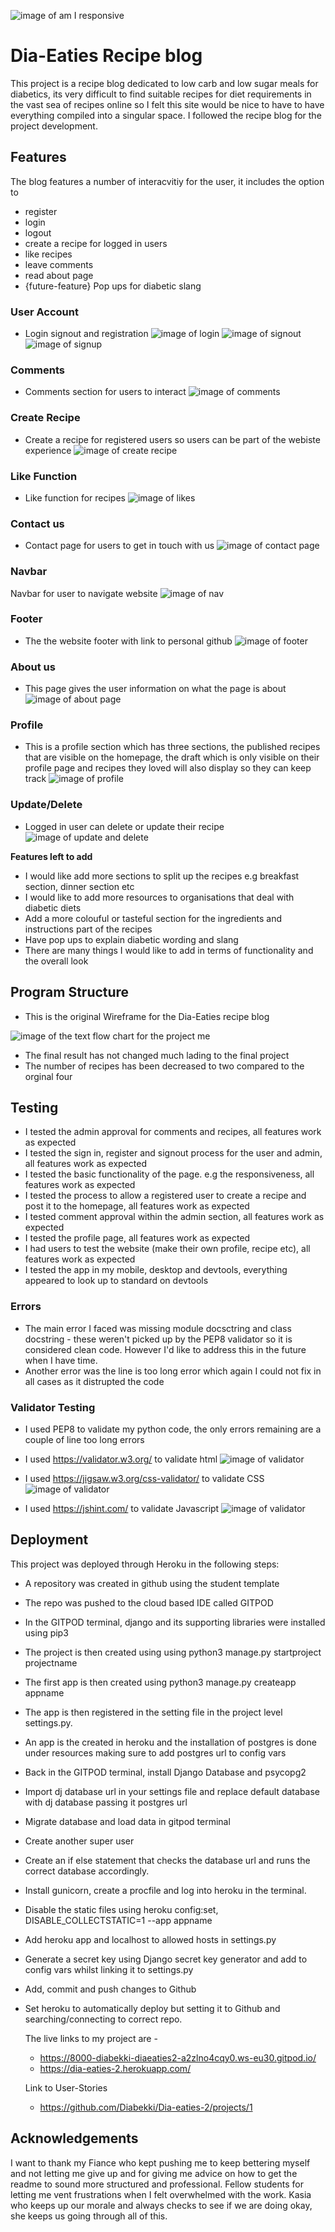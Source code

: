 
![image of am I responsive](media/AmIResponsive.JPG)

# Dia-Eaties Recipe blog
This project is a recipe blog dedicated to low carb and low sugar meals for diabetics, its very difficult to find suitable recipes for diet requirements in the vast sea of recipes online so I felt this site would be nice to have to have everything compiled into a singular space.
I followed the recipe blog for the project development.

## Features
The blog features a number of interacvitiy for the user, it includes the option to
- register
- login
- logout
- create a recipe for logged in users
- like recipes
- leave comments
- read about page
- {future-feature} Pop ups for diabetic slang


### User Account

- Login signout and registration 
![image of login](/media/sign-in.JPG)
![image of signout](media/sign-out.JPG)
![image of signup](media/sign-up.JPG)
 

### Comments

- Comments section for users to interact
![image of comments](media/comment.JPG)


### Create Recipe

- Create a recipe for registered users so users can be part of the webiste experience
![image of create recipe](media/create-recipe.JPG)


### Like Function

- Like function for recipes 
![image of likes](media/like.JPG)

### Contact us 

- Contact page for users to get in touch with us 
![image of contact page](media/contact-us.JPG)

### Navbar
Navbar for user to navigate website
![image of nav ](media/nav.JPG)

### Footer 
- The the website footer with link to personal github
![image of footer](media/footer.JPG)

### About us
- This page gives the user information on what the page is about
![image of about page](media/about-us.JPG)

### Profile
- This is a profile section which has three sections, the published recipes that are visible on the homepage, the draft which is only visible on their profile page and recipes they loved will also display so they can keep track 
![image of profile](media/profile.JPG)

### Update/Delete
- Logged in user can delete or update their recipe 
![image of update and delete](media/update.delete.JPG)

 **Features left to add**

- I would like add more sections to split up the recipes e.g breakfast section, dinner section etc
- I would like to add more resources to organisations that deal with diabetic diets
- Add a more colouful or tasteful section for the ingredients and instructions part of the recipes
- Have pop ups to explain diabetic wording and slang
- There are many things I would like to add in terms of functionality and the overall look

## Program Structure

- This is the original Wireframe for the Dia-Eaties recipe blog

![image of the text flow chart for the project](media/Wireframe.png)
me
- The final result has not changed much lading to the final project 
- The number of recipes has been decreased to two compared to the orginal four 


## Testing

 - I tested the admin approval for comments and recipes, all features work as expected
 - I tested the sign in, register and signout process for the user and admin, all features work as expected
 - I tested the basic functionality of the page. e.g the responsiveness, all features work as expected
 - I tested the process to allow a registered user to create a recipe and post it to the homepage, all features work as expected
 - I tested comment approval within the admin section, all features work as expected
 - I tested the profile page, all features work as expected
 - I had users to test the website (make their own profile, recipe etc), all features work as expected
 - I tested the app in my mobile, desktop and devtools, everything appeared to look up to standard on devtools

### Errors

  - The main error I faced was missing module docsctring and class docstring - these weren't picked up by the PEP8 validator so it is considered clean code. However I'd like to address this in the future when I have time.
  - Another error was the line is too long error which again I could not fix in all cases as it distrupted the code 


### Validator Testing 

- I used PEP8 to validate my python code, the only errors remaining are a couple of line too long errors 

- I used https://validator.w3.org/ to validate html
![image of validator](media/error-free-css.JPG)

- I used https://jigsaw.w3.org/css-validator/ to validate CSS
![image of validator](media/error-free-css.JPG)

- I used https://jshint.com/ to validate Javascript
![image of validator](media/js-works.JPG)

## Deployment 

This project was deployed through Heroku in the following steps:

- A repository was created in github using the student template
- The repo was pushed to the cloud based IDE called GITPOD
- In the GITPOD terminal, django and its supporting libraries were installed using pip3
- The project is then created using using python3 manage.py startproject projectname
- The first app is then created using python3 manage.py createapp appname
- The app is then registered in the setting file in the project level settings.py.
- An app is the created in heroku and the installation of postgres is done under
resources making sure to add postgres url to config vars
- Back in the GITPOD terminal, install Django Database and psycopg2
- Import dj database url in your settings file and replace default database with dj database passing it postgres url
- Migrate database and load data in gitpod terminal
- Create another super user
- Create an if else statement that checks the database url and runs the correct database accordingly.
- Install gunicorn, create a procfile and log into heroku in the terminal.
- Disable the static files using heroku config:set, DISABLE_COLLECTSTATIC=1 --app appname
- Add heroku app and localhost to allowed hosts in settings.py
- Generate a secret key using Django secret key generator and add to config vars whilst linking it to settings.py
- Add, commit and push changes to Github
- Set heroku to automatically deploy but setting it to Github and searching/connecting to correct repo.

  The live links to my project are - 
   - https://8000-diabekki-diaeaties2-a2zlno4cqy0.ws-eu30.gitpod.io/
   - https://dia-eaties-2.herokuapp.com/

   Link to User-Stories
   - https://github.com/Diabekki/Dia-eaties-2/projects/1



## Acknowledgements

I want to thank my Fiance who kept pushing me to keep bettering myself and not letting me give up and for giving me advice on how to get the readme to sound more structured and professional.
Fellow students for letting me vent frustrations when I felt overwhelmed with the work.
Kasia who keeps up our morale and always checks to see if we are doing okay, she keeps us going through all of this. 




